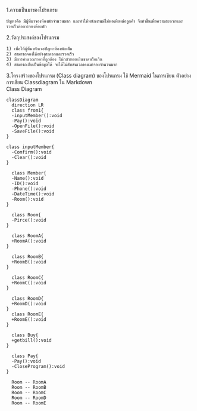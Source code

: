 1.ความเป็นมาของโปรแกรม
```
ปัญหาคือ มีผู้ที่มาจองห้องพักจำนวนมาก และทำให้พนักงานม่ไม่พอเพียงต่อลูกค้า จึงทำขึ้นเพื่อความสะดวกและรวดเร็วต่อการจองห้องพัก
```
2.วัตถุประสงค์ของโปรแกรม
``` 
1) เพื่อให้ผู้ที่มาพักเจอปัญหาห้องพักเต็ม
2) สามารถจองได้อย่างสะดวกและรวดเร็ว
3) มีการคำนวณราคาที่ถูกต้อง ไม่กลัวทอนเงินขาดหรือเกิน
4) สามารถเก็บเป็นข้อมูลได้ จะได้ไม่สับสนเวลาคนมาจองจำนวนมาก
```
3.โครงสร้างของโปรแกรม (Class diagram) ของโปรแกรม ใช้ Mermaid ในการเขียน ตัวอย่าง การเขียน Classdiagram ใน Markdown  
Class Diagram
```mermaid
classDiagram
  direction LR
  class from1{
  -inputMember():void
  -Pay():void
  -OpenFile():void
  -SaveFile():void
}

class inputMember{
  -Comfirm():void
  -Clear():void
}

  class Member{
  -Name():void
  -ID():void
  -Phone():void
  -DateTime():void
  -Room():void
}

  class Room{
  -Pirce():void
}

  class RoomA{
  +RoomA():void
}

  class RoomB{
  +RoomB():void
}

  class RoomC{
  +RoomC():void
}

  class RoomD{
  +RoomD():void
}
  class RoomE{
  +RoomE():void
}

  class Buy{
  +getbill():void
}

  class Pay{
  -Pay():void
  -CloseProgram():void
}

  Room -- RoomA
  Room -- RoomB
  Room -- RoomC
  Room -- RoomD
  Room -- RoomE
```
